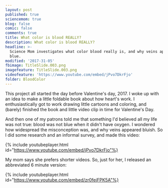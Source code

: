 ```yaml
---
layout: post
published: true
sciencemom: true
blog: false
comic: false
comments: true
title: What color is blood REALLY?
description: What color is blood REALLY?
headline: >-
  Science Mom investigates what color blood really is, and why veins appear
  blue.
modified: '2017-31-05'
fbimage: TitleSlide.003.png
imagefeature: TitleSlide.003.png
videofeature: 'https://www.youtube.com/embed/jPvo7DkrFjo'
folder: BloodColor
---
```

This project all started the day before Valentine's day, 2017. I woke up with an idea to make a little foldable book about how heart's work. I enthusiastically got to work drawing little cartoons and coloring, and (barely) finished the book and little video clip in time for Valentine's Day.


And then one of my patrons told me that something I'd believed all my life was not true: blood was not blue when it didn't have oxygen. I wondered how widespread the misconception was, and why veins appeared bluish. So I did some research and an informal survey, and made this video:

{% include youtubeplayer.html id="https://www.youtube.com/embed/jPvo7DkrFjo"%}

My mom says she prefers shorter videos. So, just for her, I released an abbreviated 6 minute version:  

{% include youtubeplayer.html id="https://www.youtube.com/embed/zr0fejFPK5A"%}
